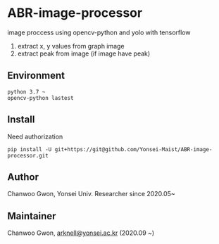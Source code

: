 # ABR-image-processor

image proccess using opencv-python and yolo with tensorflow
1. extract x, y values from graph image
2. extract peak from image (if image have peak)

## Environment
```
python 3.7 ~
opencv-python lastest
```

## Install
Need authorization
```
pip install -U git+https://git@github.com/Yonsei-Maist/ABR-image-processor.git
```

## Author
Chanwoo Gwon, Yonsei Univ. Researcher since 2020.05~

## Maintainer
Chanwoo Gwon, arknell@yonsei.ac.kr (2020.09 ~)